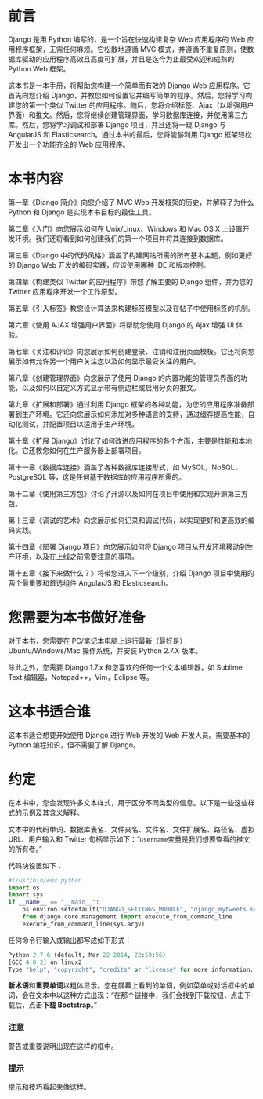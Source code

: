 # 前言

Django 是用 Python 编写的，是一个旨在快速构建复杂 Web 应用程序的 Web 应用程序框架，无需任何麻烦。它松散地遵循 MVC 模式，并遵循不重复原则，使数据库驱动的应用程序高效且高度可扩展，并且是迄今为止最受欢迎和成熟的 Python Web 框架。

这本书是一本手册，将帮助您构建一个简单而有效的 Django Web 应用程序。它首先向您介绍 Django，并教您如何设置它并编写简单的程序。然后，您将学习构建您的第一个类似 Twitter 的应用程序。随后，您将介绍标签、Ajax（以增强用户界面）和推文。然后，您将继续创建管理界面，学习数据库连接，并使用第三方库。然后，您将学习调试和部署 Django 项目，并且还将一窥 Django 与 AngularJS 和 Elasticsearch。通过本书的最后，您将能够利用 Django 框架轻松开发出一个功能齐全的 Web 应用程序。

# 本书内容

第一章《Django 简介》向您介绍了 MVC Web 开发框架的历史，并解释了为什么 Python 和 Django 是实现本书目标的最佳工具。

第二章《入门》向您展示如何在 Unix/Linux、Windows 和 Mac OS X 上设置开发环境。我们还将看到如何创建我们的第一个项目并将其连接到数据库。

第三章《Django 中的代码风格》涵盖了构建网站所需的所有基本主题，例如更好的 Django Web 开发的编码实践，应该使用哪种 IDE 和版本控制。

第四章《构建类似 Twitter 的应用程序》带您了解主要的 Django 组件，并为您的 Twitter 应用程序开发一个工作原型。

第五章《引入标签》教您设计算法来构建标签模型以及在帖子中使用标签的机制。

第六章《使用 AJAX 增强用户界面》将帮助您使用 Django 的 Ajax 增强 UI 体验。

第七章《关注和评论》向您展示如何创建登录、注销和注册页面模板。它还将向您展示如何允许另一个用户关注您以及如何显示最受关注的用户。

第八章《创建管理界面》向您展示了使用 Django 的内置功能的管理员界面的功能，以及如何以自定义方式显示带有侧边栏或启用分页的推文。

第九章《扩展和部署》通过利用 Django 框架的各种功能，为您的应用程序准备部署到生产环境。它还向您展示如何添加对多种语言的支持，通过缓存提高性能，自动化测试，并配置项目以适用于生产环境。

第十章《扩展 Django》讨论了如何改进应用程序的各个方面，主要是性能和本地化。它还教您如何在生产服务器上部署项目。

第十一章《数据库连接》涵盖了各种数据库连接形式，如 MySQL，NoSQL，PostgreSQL 等，这是任何基于数据库的应用程序所需的。

第十二章《使用第三方包》讨论了开源以及如何在项目中使用和实现开源第三方包。

第十三章《调试的艺术》向您展示如何记录和调试代码，以实现更好和更高效的编码实践。

第十四章《部署 Django 项目》向您展示如何将 Django 项目从开发环境移动到生产环境，以及在上线之前需要注意的事项。

第十五章《接下来做什么？》将带您进入下一个级别，介绍 Django 项目中使用的两个最重要和首选组件 AngularJS 和 Elasticsearch。

# 您需要为本书做好准备

对于本书，您需要在 PC/笔记本电脑上运行最新（最好是）Ubuntu/Windows/Mac 操作系统，并安装 Python 2.7.X 版本。

除此之外，您需要 Django 1.7.x 和您喜欢的任何一个文本编辑器，如 Sublime Text 编辑器，Notepad++，Vim，Eclipse 等。

# 这本书适合谁

这本书适合想要开始使用 Django 进行 Web 开发的 Web 开发人员。需要基本的 Python 编程知识，但不需要了解 Django。

# 约定

在本书中，您会发现许多文本样式，用于区分不同类型的信息。以下是一些这些样式的示例及其含义解释。

文本中的代码单词、数据库表名、文件夹名、文件名、文件扩展名、路径名、虚拟 URL、用户输入和 Twitter 句柄显示如下：“`username`变量是我们想要查看的推文的所有者。”

代码块设置如下：

```py
#!/usr/bin/env python
import os
import sys
if __name__ == "__main__":
    os.environ.setdefault("DJANGO_SETTINGS_MODULE", "django_mytweets.settings")
    from django.core.management import execute_from_command_line
    execute_from_command_line(sys.argv)
```

任何命令行输入或输出都写成如下形式：

```py
Python 2.7.6 (default, Mar 22 2014, 22:59:56) 
[GCC 4.8.2] on linux2 
Type "help", "copyright", "credits" or "license" for more information.

```

**新术语**和**重要单词**以粗体显示。您在屏幕上看到的单词，例如菜单或对话框中的单词，会在文本中以这种方式出现：“在那个链接中，我们会找到下载按钮，点击下载后，点击**下载 Bootstrap**。”

### 注意

警告或重要说明出现在这样的框中。

### 提示

提示和技巧看起来像这样。
